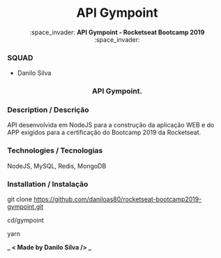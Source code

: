 <h1 align="center"> API Gympoint </h1>

<p align="center">
:space_invader:
<strong>
API Gympoint - Rocketseat Bootcamp 2019
</strong>
:space_invader: </p>

### SQUAD

- Danilo Silva

<h3 align="center"><strong>API Gympoint. </strong></h3>

### Description / Descrição

API desenvolvida em NodeJS para a construção da aplicação WEB e do APP exigidos para a certificação do Bootcamp 2019 da Rocketseat.

### Technologies / Tecnologias

NodeJS, MySQL, Redis, MongoDB

### Installation / Instalação

git clone https://github.com/daniloas80/rocketseat-bootcamp2019-gympoint.git

cd/gympoint

yarn

**_ < Made by Danilo Silva /> _**
